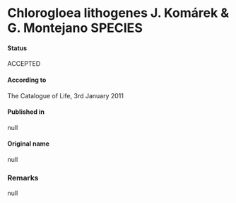 # Chlorogloea lithogenes J. Komárek & G. Montejano SPECIES

#### Status
ACCEPTED

#### According to
The Catalogue of Life, 3rd January 2011

#### Published in
null

#### Original name
null

### Remarks
null
